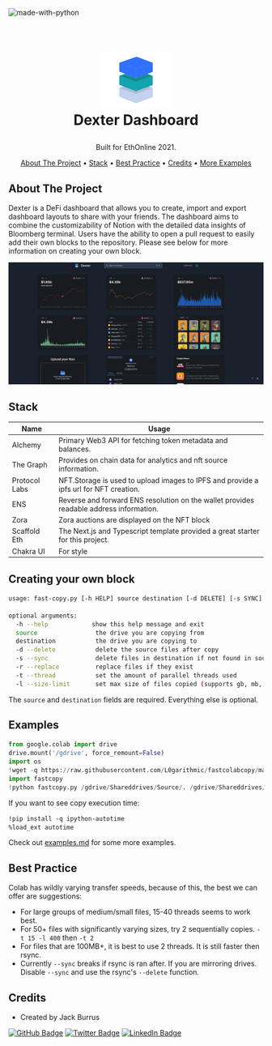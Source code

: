 ![made-with-python](https://img.shields.io/badge/Made%20with-Python3-brightgreen)

<!-- LOGO -->
<br />
<h1>
<p align="center">
  <img src="./packages/frontend/public/images/Logo.png" alt="Logo" width="140" height="110">
  <br>Dexter Dashboard
</h1>
  <p align="center">
    Built for EthOnline 2021.
    <br />
    </p>
</p>
<p align="center">
  <a href="#about-the-project">About The Project</a> •
  <a href="#stack">Stack</a> •
  <a href="#best-practice">Best Practice</a> •
  <a href="#credits">Credits</a> •
  <a href="examples.md">More Examples</a>
</p>



## About The Project
Dexter is a DeFi dashboard that allows you to create, import and export dashboard layouts to share with your friends. The dashboard aims to combine the customizability of Notion with the detailed data insights of Bloomberg terminal. Users have the ability to open a pull request to easily add their own blocks to the repository. Please see below for more information on creating your own block.


<p align="center">

![screenshot]("./../packages/frontend/public/images/DexterSubmission.jpeg)
</p>

## Stack

Name                          |  Usage
----------------------------------|------------------------------------------------------------------------------------
Alchemy            |  Primary Web3 API for fetching token metadata and balances.
The Graph            |  Provides on chain data for analytics and nft source information.
Protocol Labs            |  NFT.Storage is used to upload images to IPFS and provide a ipfs url for NFT creation.
ENS                |  Reverse and forward ENS resolution on the wallet provides readable address information.
Zora                 |  Zora auctions are displayed on the NFT block
Scaffold Eth          |  The Next.js and Typescript template provided a great starter for this project.
Chakra UI                 |  For style



## Creating your own block
```sh
usage: fast-copy.py [-h HELP] source destination [-d DELETE] [-s SYNC] [-r REPLACE]

optional arguments:
  -h --help            show this help message and exit
  source                the drive you are copying from
  destination           the drive you are copying to
  -d --delete           delete the source files after copy
  -s --sync             delete files in destination if not found in source (do not use, if using with rsync)
  -r --replace          replace files if they exist
  -t --thread           set the amount of parallel threads used
  -l --size-limit       set max size of files copied (supports gb, mb, kb) eg 1.5gb
```
The `source` and `destination` fields are required. Everything else is optional.

## Examples
```py
from google.colab import drive
drive.mount('/gdrive', force_remount=False)
import os
!wget -q https://raw.githubusercontent.com/L0garithmic/fastcolabcopy/main/fastcopy.py
import fastcopy
!python fastcopy.py /gdrive/Shareddrives/Source/. /gdrive/Shareddrives/Destination --thread 20 --size-limit 400mb
```
If you want to see copy execution time:
```mod
!pip install -q ipython-autotime
%load_ext autotime
```
Check out <a href="examples.md">examples.md</a> for some more examples.

## Best Practice
Colab has wildly varying transfer speeds, because of this, the best we can offer are suggestions:
- For large groups of medium/small files, 15-40 threads seems to work best.
- For 50+ files with significantly varying sizes, try 2 sequentially copies. `-t 15 -l 400` then `-t 2`
- For files that are 100MB+, it is best to use 2 threads. It is still faster then rsync.
- Currently `--sync` breaks if rsync is ran after. If you are mirroring drives. Disable `--sync` and use the rsync's `--delete` function.

## Credits
- Created by Jack Burrus

[![GitHub Badge](https://img.shields.io/badge/GitHub-100000?style=for-the-badge&logo=github&logoColor=white)](https://github.com/jackburrus)
[![Twitter Badge](https://img.shields.io/badge/Twitter-1DA1F2?style=for-the-badge&logo=twitter&logoColor=white)](https://twitter.com/jackburrus)
[![LinkedIn Badge](https://img.shields.io/badge/LinkedIn-0077B5?style=for-the-badge&logo=linkedin&logoColor=white)](https://www.linkedin.com/in/jamesburrus/)